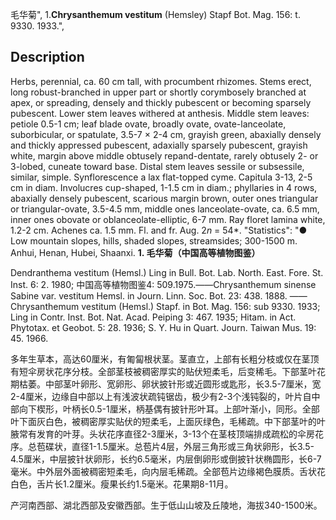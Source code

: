 毛华菊",
1.**Chrysanthemum vestitum** (Hemsley) Stapf Bot. Mag. 156: t. 9330. 1933.",

## Description
Herbs, perennial, ca. 60 cm tall, with procumbent rhizomes. Stems erect, long robust-branched in upper part or shortly corymbosely branched at apex, or spreading, densely and thickly pubescent or becoming sparsely pubescent. Lower stem leaves withered at anthesis. Middle stem leaves: petiole 0.5-1 cm; leaf blade ovate, broadly ovate, ovate-lanceolate, suborbicular, or spatulate, 3.5-7 × 2-4 cm, grayish green, abaxially densely and thickly appressed pubescent, adaxially sparsely pubescent, grayish white, margin above middle obtusely repand-dentate, rarely obtusely 2- or 3-lobed, cuneate toward base. Distal stem leaves sessile or subsessile, similar, simple. Synflorescence a lax flat-topped cyme. Capitula 3-13, 2-5 cm in diam. Involucres cup-shaped, 1-1.5 cm in diam.; phyllaries in 4 rows, abaxially densely pubescent, scarious margin brown, outer ones triangular or triangular-ovate, 3.5-4.5 mm, middle ones lanceolate-ovate, ca. 6.5 mm, inner ones obovate or oblanceolate-elliptic, 6-7 mm. Ray floret lamina white, 1.2-2 cm. Achenes ca. 1.5 mm. Fl. and fr. Aug. 2*n* = 54*.
  "Statistics": "● Low mountain slopes, hills, shaded slopes, streamsides; 300-1500 m. Anhui, Henan, Hubei, Shaanxi.
**1. 毛华菊（中国高等植物图鉴）**

Dendranthema vestitum (Hemsl.) Ling in Bull. Bot. Lab. North. East. Fore. St. Inst. 6: 2. 1980; 中国高等植物图鉴4: 509.1975.——Chrysanthemum sinense Sabine var. vestitum Hemsl. in Journ. Linn. Soc. Bot. 23: 438. 1888. ——Chrysanthemum vestitum (Hemsl.) Stapf. in Bot. Mag. 156: sub 9330. 1933; Ling in Contr. Inst. Bot. Nat. Acad. Peiping 3: 467. 1935; Hitam. in Act. Phytotax. et Geobot. 5: 28. 1936; S. Y. Hu in Quart. Journ. Taiwan Mus. 19: 45. 1966.

多年生草本，高达60厘米，有匍匐根状茎。茎直立，上部有长粗分枝或仅在茎顶有短伞房状花序分枝。全部茎枝被稠密厚实的贴伏短柔毛，后变稀毛。下部茎叶花期枯萎。中部茎叶卵形、宽卵形、卵状披针形或近圆形或匙形，长3.5-7厘米，宽2-4厘米，边缘自中部以上有浅波状疏钝锯齿，极少有2-3个浅钝裂的，叶片自中部向下楔形，叶柄长0.5-1厘米，柄基偶有披针形叶耳。上部叶渐小，同形。全部叶下面灰白色，被稠密厚实贴伏的短柔毛，上面灰绿色，毛稀疏。中下部茎叶的叶腋常有发育的叶芽。头状花序直径2-3厘米，3-13个在茎枝顶端排成疏松的伞房花序。总苞碟状，直径1-1.5厘米。总苞片4层，外层三角形或三角状卵形，长3.5-4.5厘米，中层披针状卵形，长约6.5毫米，内层倒卵形或倒披针状椭圆形，长6-7毫米。中外层外面被稠密短柔毛，向内层毛稀疏。全部苞片边缘褐色膜质。舌状花白色，舌片长1.2厘米。瘦果长约1.5毫米。花果期8-11月。

产河南西部、湖北西部及安徽西部。生于低山山坡及丘陵地，海拔340-1500米。
